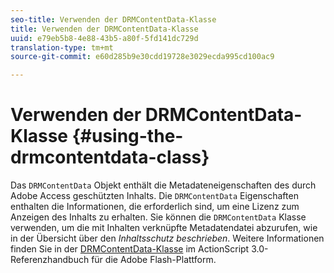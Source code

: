 ```yaml
---
seo-title: Verwenden der DRMContentData-Klasse
title: Verwenden der DRMContentData-Klasse
uuid: e79eb5b8-4e88-43b5-a80f-5fd141dc729d
translation-type: tm+mt
source-git-commit: e60d285b9e30cdd19728e3029ecda995cd100ac9

---
```



# Verwenden der DRMContentData-Klasse {#using-the-drmcontentdata-class}

Das `DRMContentData` Objekt enthält die Metadateneigenschaften des durch Adobe Access geschützten Inhalts. Die `DRMContentData` Eigenschaften enthalten die Informationen, die erforderlich sind, um eine Lizenz zum Anzeigen des Inhalts zu erhalten. Sie können die `DRMContentData` Klasse verwenden, um die mit Inhalten verknüpfte Metadatendatei abzurufen, wie in der Übersicht über den *Inhaltsschutz beschrieben*. Weitere Informationen finden Sie in der [DRMContentData-Klasse](https://help.adobe.com/en_US/FlashPlatform/reference/actionscript/3/flash/net/drm/DRMContentData.html) im ActionScript 3.0-Referenzhandbuch für die Adobe Flash-Plattform.